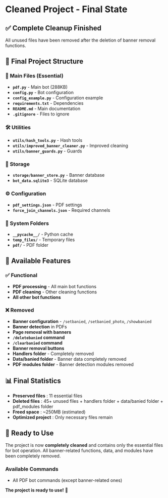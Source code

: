 # Cleaned Project - Final State

## ✅ Complete Cleanup Finished

All unused files have been removed after the deletion of banner removal functions.

## 📁 Final Project Structure

### 🎯 Main Files (Essential)
- **`pdf.py`** - Main bot (288KB)
- **`config.py`** - Bot configuration
- **`config_example.py`** - Configuration example
- **`requirements.txt`** - Dependencies
- **`README.md`** - Main documentation
- **`.gitignore`** - Files to ignore

### 🛠️ Utilities
- **`utils/hash_tools.py`** - Hash tools
- **`utils/improved_banner_cleaner.py`** - Improved cleaning
- **`utils/banner_guards.py`** - Guards

### 💾 Storage
- **`storage/banner_store.py`** - Banner database
- **`bot_data.sqlite3`** - SQLite database

### ⚙️ Configuration
- **`pdf_settings.json`** - PDF settings
- **`force_join_channels.json`** - Required channels

### 📂 System Folders
- **`__pycache__/`** - Python cache
- **`temp_files/`** - Temporary files
- **`pdf/`** - PDF folder

## 🎯 Available Features

### ✅ Functional
- **PDF processing** - All main bot functions
- **PDF cleaning** - Other cleaning functions
- **All other bot functions**

### ❌ Removed
- **Banner configuration** - `/setbanied`, `/setbanied_photo`, `/showbanied`
- **Banner detection** in PDFs
- **Page removal with banners**
- **`/deletebanied` command**
- **`/clearbanied` command**
- **Banner removal buttons**
- **Handlers folder** - Completely removed
- **Data/banied folder** - Banner data completely removed
- **PDF modules folder** - Banner detection modules removed

## 📊 Final Statistics

- **Preserved files** : 11 essential files
- **Deleted files** : 45+ unused files + handlers folder + data/banied folder + pdf_modules folder
- **Freed space** : ~250MB (estimated)
- **Optimized project** : Only necessary files remain

## 🚀 Ready to Use

The project is now **completely cleaned** and contains only the essential files for bot operation. All banner-related functions, data, and modules have been completely removed.

### Available Commands
- All PDF bot commands (except banner-related ones)

**The project is ready to use!** 🎉

